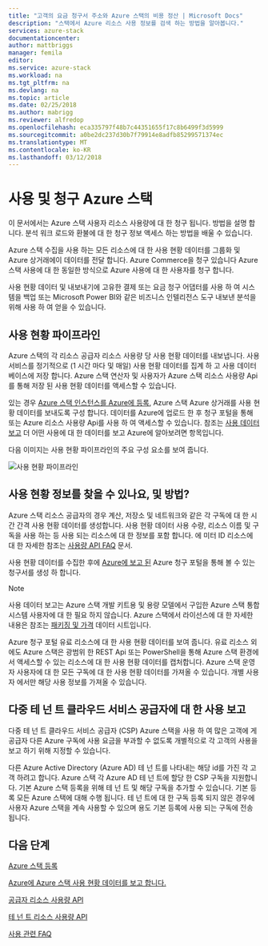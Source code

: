 ```yaml
---
title: "고객의 요금 청구서 주소와 Azure 스택의 비용 정산 | Microsoft Docs"
description: "스택에서 Azure 리소스 사용 정보를 검색 하는 방법을 알아봅니다."
services: azure-stack
documentationcenter: 
author: mattbriggs
manager: femila
editor: 
ms.service: azure-stack
ms.workload: na
ms.tgt_pltfrm: na
ms.devlang: na
ms.topic: article
ms.date: 02/25/2018
ms.author: mabrigg
ms.reviewer: alfredop
ms.openlocfilehash: eca335797f48b7c44351655f17c8b6499f3d5999
ms.sourcegitcommit: a0be2dc237d30b7f79914e8adfb85299571374ec
ms.translationtype: MT
ms.contentlocale: ko-KR
ms.lasthandoff: 03/12/2018
---
```

# <a name="usage-and-billing-in-azure-stack"></a>사용 및 청구 Azure 스택

이 문서에서는 Azure 스택 사용자 리소스 사용량에 대 한 청구 됩니다. 방법을 설명 합니다. 분석 워크 로드와 환불에 대 한 청구 정보 액세스 하는 방법을 배울 수 있습니다.

Azure 스택 수집을 사용 하는 모든 리소스에 대 한 사용 현황 데이터를 그룹화 및 Azure 상거래에이 데이터를 전달 합니다. Azure Commerce을 청구 있습니다 Azure 스택 사용에 대 한 동일한 방식으로 Azure 사용에 대 한 사용자를 청구 합니다.

사용 현황 데이터 및 내보내기에 고유한 결제 또는 요금 청구 어댑터를 사용 하 여 시스템을 백업 또는 Microsoft Power BI와 같은 비즈니스 인텔리전스 도구 내보낸 분석을 위해 사용 하 여 얻을 수 있습니다.


## <a name="usage-pipeline"></a>사용 현황 파이프라인

Azure 스택의 각 리소스 공급자 리소스 사용량 당 사용 현황 데이터를 내보냅니다. 사용 서비스를 정기적으로 (1 시간 마다 및 매일) 사용 현황 데이터를 집계 하 고 사용 데이터베이스에 저장 합니다. Azure 스택 연산자 및 사용자가 Azure 스택 리소스 사용량 Api를 통해 저장 된 사용 현황 데이터를 액세스할 수 있습니다. 

있는 경우 [Azure 스택 인스턴스를 Azure에 등록](azure-stack-register.md), Azure 스택 Azure 상거래를 사용 현황 데이터를 보내도록 구성 합니다. 데이터를 Azure에 업로드 한 후 청구 포털을 통해 또는 Azure 리소스 사용량 Api를 사용 하 여 액세스할 수 있습니다. 참조는 [사용 데이터 보고](azure-stack-usage-reporting.md) 더 어떤 사용에 대 한 데이터를 보고 Azure에 알아보려면 항목입니다.  

다음 이미지는 사용 현황 파이프라인의 주요 구성 요소를 보여 줍니다. 

![사용 현황 파이프라인](media\azure-stack-billing-and-chargeback\usagepipeline.png)

## <a name="what-usage-information-can-i-find-and-how"></a>사용 현황 정보를 찾을 수 있나요, 및 방법?

Azure 스택 리소스 공급자의 경우 계산, 저장소 및 네트워크와 같은 각 구독에 대 한 시간 간격 사용 현황 데이터를 생성합니다. 사용 현황 데이터 사용 수량, 리소스 이름 및 구독을 사용 하는 등 사용 되는 리소스에 대 한 정보를 포함 합니다. 에 미터 ID 리소스에 대 한 자세한 참조는 [사용량 API FAQ](azure-stack-usage-related-faq.md) 문서.

사용 현황 데이터를 수집한 후에 [Azure에 보고 된](azure-stack-usage-reporting.md) Azure 청구 포털을 통해 볼 수 있는 청구서를 생성 하 합니다. 


> [!NOTE]
> 사용 데이터 보고는 Azure 스택 개발 키트용 및 용량 모델에서 구입한 Azure 스택 통합 시스템 사용자에 대 한 필요 하지 않습니다. Azure 스택에서 라이선스에 대 한 자세한 내용은 참조는 [패키징 및 가격](https://azure.microsoft.com/mediahandler/files/resourcefiles/5bc3f30c-cd57-4513-989e-056325eb95e1/Azure-Stack-packaging-and-pricing-datasheet.pdf) 데이터 시트입니다.

Azure 청구 포털 유료 리소스에 대 한 사용 현황 데이터를 보여 줍니다. 유료 리소스 외에도 Azure 스택은 광범위 한 REST Api 또는 PowerShell을 통해 Azure 스택 환경에서 액세스할 수 있는 리소스에 대 한 사용 현황 데이터를 캡처합니다. Azure 스택 운영자 사용자에 대 한 모든 구독에 대 한 사용 현황 데이터를 가져올 수 있습니다. 개별 사용자 에서만 해당 사용 정보를 가져올 수 있습니다. 

## <a name="usage-reporting-for-multitenant-cloud-service-providers"></a>다중 테 넌 트 클라우드 서비스 공급자에 대 한 사용 보고

다중 테 넌 트 클라우드 서비스 공급자 (CSP) Azure 스택을 사용 하 여 많은 고객에 게 공급자 다른 Azure 구독에 사용 요금을 부과할 수 없도록 개별적으로 각 고객의 사용을 보고 하기 위해 지정할 수 있습니다. 

다른 Azure Active Directory (Azure AD) 테 넌 트를 나타내는 해당 id를 가진 각 고객 하려고 합니다. Azure 스택 각 Azure AD 테 넌 트에 할당 한 CSP 구독을 지원합니다. 기본 Azure 스택 등록을 위해 테 넌 트 및 해당 구독을 추가할 수 있습니다. 기본 등록 모든 Azure 스택에 대해 수행 됩니다. 테 넌 트에 대 한 구독 등록 되지 않은 경우에 사용자 Azure 스택을 계속 사용할 수 있으며 용도 기본 등록에 사용 되는 구독에 전송 됩니다. 


## <a name="next-steps"></a>다음 단계

[Azure 스택 등록](azure-stack-registration.md)

[Azure에 Azure 스택 사용 현황 데이터를 보고 합니다.](azure-stack-usage-reporting.md)

[공급자 리소스 사용량 API](azure-stack-provider-resource-api.md)

[테 넌 트 리소스 사용량 API](azure-stack-tenant-resource-usage-api.md)

[사용 관련 FAQ](azure-stack-usage-related-faq.md)